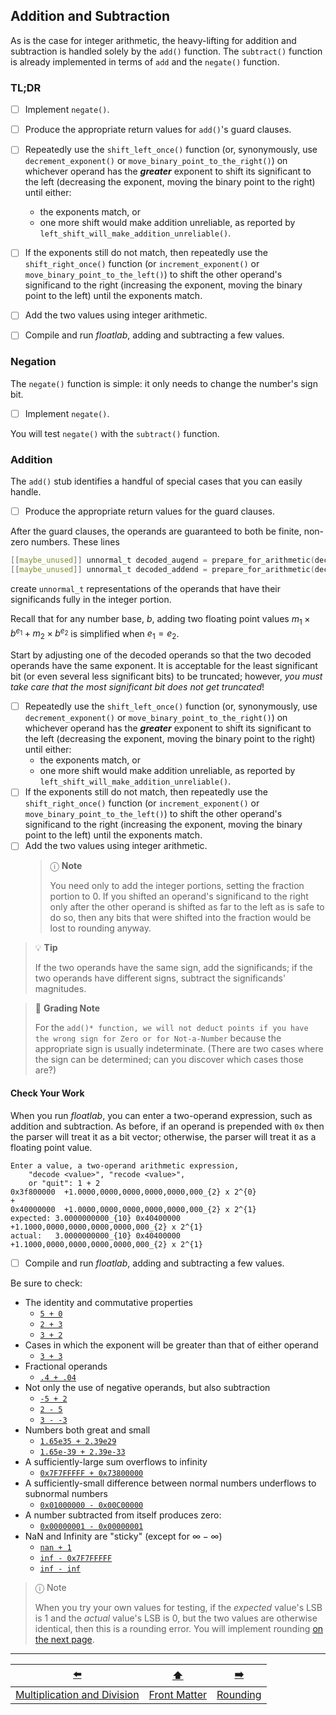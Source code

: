 ## Addition and Subtraction

As is the case for integer arithmetic, the heavy-lifting for addition and subtraction is handled solely by the `add()` function.
The `subtract()` function is already implemented in terms of `add` and the `negate()` function.

### TL;DR

- [ ] Implement `negate()`.



- [ ] Produce the appropriate return values for `add()`'s guard clauses.
- [ ] Repeatedly use the `shift_left_once()` function (or, synonymously, use `decrement_exponent()` or `move_binary_point_to_the_right()`) on whichever operand has the ***greater*** exponent to shift its significant to the left (decreasing the exponent, moving the binary point to the right) until either:
  - the exponents match, or
  - one more shift would make addition unreliable, as reported by  `left_shift_will_make_addition_unreliable()`.
- [ ] If the exponents still do not match, then repeatedly use the `shift_right_once()` function (or `increment_exponent()` or `move_binary_point_to_the_left()`) to shift the other operand's significand to the right (increasing the exponent, moving the binary point to the left) until the exponents match.
- [ ] Add the two values using integer arithmetic.
- [ ] Compile and run *floatlab*, adding and subtracting a few values.


### Negation

The `negate()` function is simple: it only needs to change the number's sign bit.

- [ ] Implement `negate()`.

You will test `negate()` with the `subtract()` function.


### Addition

The `add()` stub identifies a handful of special cases that you can easily handle.

- [ ] Produce the appropriate return values for the guard clauses.

After the guard clauses, the operands are guaranteed to both be finite, non-zero numbers.
These lines
```c
[[maybe_unused]] unnormal_t decoded_augend = prepare_for_arithmetic(decode(augend));
[[maybe_unused]] unnormal_t decoded_addend = prepare_for_arithmetic(decode(addend));
```
create `unnormal_t` representations of the operands that have their significands fully in the integer portion.

Recall that for any number base, $b$, adding two floating point values $m_1 \times b^{e_1} + m_2 \times b^{e_2}$ is simplified when $e_1 = e_2$.

Start by adjusting one of the decoded operands so that the two decoded operands have the same exponent.
It is acceptable for the least significant bit (or even several less significant bits) to be truncated;
however, *you must take care that the most significant bit does not get truncated*!

- [ ] Repeatedly use the `shift_left_once()` function (or, synonymously, use `decrement_exponent()` or `move_binary_point_to_the_right()`) on whichever operand has the ***greater*** exponent to shift its significant to the left (decreasing the exponent, moving the binary point to the right) until either:
  - the exponents match, or
  - one more shift would make addition unreliable, as reported by  `left_shift_will_make_addition_unreliable()`.
- [ ] If the exponents still do not match, then repeatedly use the `shift_right_once()` function (or `increment_exponent()` or `move_binary_point_to_the_left()`) to shift the other operand's significand to the right (increasing the exponent, moving the binary point to the left) until the exponents match.
- [ ] Add the two values using integer arithmetic.
    > ⓘ **Note**
    > 
    > You need only to add the integer portions, setting the fraction portion to 0.
      If you shifted an operand's significand to the right only after the other operand is shifted as far to the left as is safe to do so, then any bits that were shifted into the fraction would be lost to rounding anyway.

> 💡 **Tip**
> 
> If the two operands have the same sign, add the significands;
> if the two operands have different signs, subtract the significands' magnitudes.

> 📝 **Grading Note**
> 
> For the `add()* function, we will not deduct points if you have the wrong sign for Zero or for Not-a-Number` because the appropriate sign is usually indeterminate.
> (There are two cases where the sign can be determined; can you discover which cases those are?)


#### Check Your Work

When you run *floatlab*, you can enter a two-operand expression, such as addition and subtraction.
As before, if an operand is prepended with `0x` then the parser will treat it as a bit vector;
otherwise, the parser will treat it as a floating point value.

```
Enter a value, a two-operand arithmetic expression,
    "decode <value>", "recode <value>",
    or "quit": 1 + 2
0x3f800000	+1.0000,0000,0000,0000,0000,000_{2} x 2^{0}
+
0x40000000	+1.0000,0000,0000,0000,0000,000_{2} x 2^{1}
expected: 3.0000000000_{10}	0x40400000	+1.1000,0000,0000,0000,0000,000_{2} x 2^{1}
actual:   3.0000000000_{10}	0x40400000	+1.1000,0000,0000,0000,0000,000_{2} x 2^{1}
```

- [ ] Compile and run *floatlab*, adding and subtracting a few values.

Be sure to check:
- The identity and commutative properties
  - <u>`5 + 0`</u>
  - <u>`2 + 3`</u>
  - <u>`3 + 2`</u>
- Cases in which the exponent will be greater than that of either operand
  - <u>`3 + 3`</u>
- Fractional operands
  - <u>`.4 + .04`</u>
- Not only the use of negative operands, but also subtraction
  - <u>`-5 + 2`</u>
  - <u>`2 - 5`</u>
  - <u>`3 - -3`</u>
- Numbers both great and small
  - <u>`1.65e35 + 2.39e29`</u>
  - <u>`1.65e-39 + 2.39e-33`</u>
- A sufficiently-large sum overflows to infinity
  - <u>`0x7F7FFFFF + 0x73800000`</u>
- A sufficiently-small difference between normal numbers underflows to subnormal numbers
  - <u>`0x01000000 - 0x00C00000`</u>
- A number subtracted from itself produces zero:
  - <u>`0x00000001 - 0x00000001`</u>
- NaN and Infinity are "sticky" (except for $\infty - \infty$)
  - <u>`nan + 1`</u>
  - <u>`inf - 0x7F7FFFFF`</u>
  - <u>`inf - inf`</u>

> ⓘ Note
>
> When you try your own values for testing, if the *expected* value's LSB is 1 and the *actual* value's LSB is 0,
> but the two values are otherwise identical, then this is a rounding error.
> You will implement rounding [on the next page](08-rounding.md).

---

|             [⬅️](06-multiply-divide.md)              |      [⬆️](../README.md)      |    [➡️](08-rounding.md)    |
|:----------------------------------------------------:|:----------------------------:|:--------------------------:|
| [Multiplication and Division](06-multiply-divide.md) | [Front Matter](../README.md) | [Rounding](08-rounding.md) |
